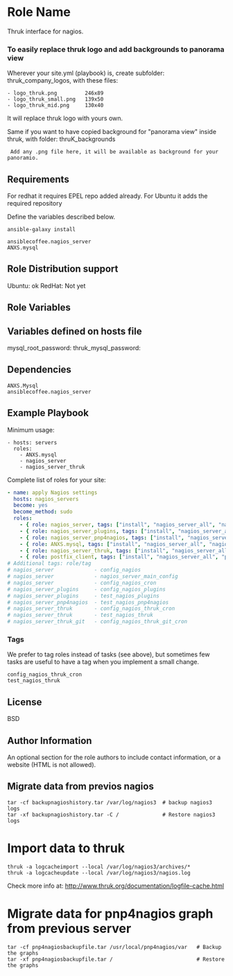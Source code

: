 Role Name
=========

Thruk interface for nagios.

### To easily replace thruk logo and add backgrounds to panorama view

Wherever your site.yml (playbook) is, create subfolder: thruk_company_logos, with these files:

    - logo_thruk.png         246x89
    - logo_thruk_small.png   139x50
    - logo_thruk_mid.png     130x40

It will replace thruk logo with yours own.

Same if you want to have copied background for "panorama view" inside thruk, with folder: thruK_backgrounds

     Add any .png file here, it will be available as background for your panoramio.

Requirements
------------

For redhat it requires EPEL repo added already.
For Ubuntu it adds the required repository

Define the variables described below.

    ansible-galaxy install

    ansiblecoffee.nagios_server
    ANXS.mysql

Role Distribution support
------------------------

Ubuntu: ok
RedHat: Not yet

Role Variables
--------------


Variables defined on hosts file
-------------------------------

mysql_root_password: 
thruk_mysql_password:


Dependencies
------------

    ANXS.Mysql
    ansiblecoffee.nagios_server

Example Playbook
----------------

Minimum usage:

    - hosts: servers
      roles:
        - ANXS.mysql
        - nagios_server
        - nagios_server_thruk

Complete list of roles for your site:

``` yaml
- name: apply Nagios settings
  hosts: nagios_servers
  become: yes
  become_method: sudo
  roles:
    - { role: nagios_server, tags: ["install", "nagios_server_all", "nagios_server"] }
    - { role: nagios_server_plugins, tags: ["install", "nagios_server_all", "nagios_server_plugins"] }
    - { role: nagios_server_pnp4nagios, tags: ["install", "nagios_server_all", "nagios_server_pnp4nagios"] }
    - { role: ANXS.mysql, tags: ["install", "nagios_server_all", "nagios_server_thruk", "ANXS.mysql"] }
    - { role: nagios_server_thruk, tags: ["install", "nagios_server_all", "nagios_server_thruk"] }
    - { role: postfix_client, tags: ["install", "nagios_server_all", "postfix_client"] }
# Additional tags: role/tag
# nagios_server             - config_nagios
# nagios_server             - nagios_server_main_config
# nagios_server             - config_nagios_cron
# nagios_server_plugins     - config_nagios_plugins
# nagios_server_plugins     - test_nagios_plugins
# nagios_server_pnp4nagios  - test_nagios_pnp4nagios
# nagios_server_thruk       - config_nagios_thruk_cron
# nagios_server_thruk       - test_nagios_thruk
# nagios_server_thruk_git   - config_nagios_thruk_git_cron
```

### Tags

We prefer to tag roles instead of tasks (see above), but sometimes few tasks are useful to have a tag when you implement a small change.

    config_nagios_thruk_cron
    test_nagios_thruk

License
-------

BSD

Author Information
------------------

An optional section for the role authors to include contact information, or a website (HTML is not allowed).


Migrate data from previos nagios
--------------------------------

    tar -cf backupnagioshistory.tar /var/log/nagios3  # backup nagios3 logs
    tar -xf backupnagioshistory.tar -C /              # Restore nagios3 logs

Import data to thruk
====================

    thruk -a logcacheimport --local /var/log/nagios3/archives/*
    thruk -a logcacheupdate --local /var/log/nagios3/nagios.log

Check more info at: http://www.thruk.org/documentation/logfile-cache.html

Migrate data for pnp4nagios graph from previous server
======================================================

    tar -cf pnp4nagiosbackupfile.tar /usr/local/pnp4nagios/var   # Backup the graphs
    tar -xf pnp4nagiosbackupfile.tar /                           # Restore the graphs

